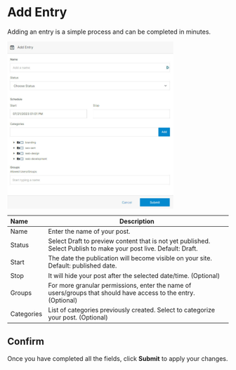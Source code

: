 # Add Entry

Adding an entry is a simple process and can be completed in minutes.

<img src="../../../../images/module-add-entry.jpg" alt="module-overview2" style="width: 75%; display: block"></a>

**Name** | **Description** 
:--- | ---
Name | Enter the name of your post.
Status | Select Draft to preview content that is not yet published. Select Publish to make your post live. Default: Draft.
Start | The date the publication will become visible on your site. Default: published date.
Stop | It will hide your post after the selected date/time. (Optional)
Groups | For more granular permissions, enter the name of users/groups that should have access to the entry. (Optional)
Categories | List of categories previously created. Select to categorize your post. (Optional)

## Confirm 

Once you have completed all the fields, click **Submit** to apply your changes.